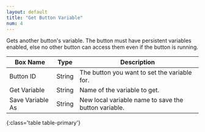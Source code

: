 ```yaml
---
layout: default
title: "Get Button Variable"
num: 4
---
```


Gets another button's variable. The button must have persistent variables enabled, else no other button can access them even if the button is running.


| Box Name | Type | Description | 
|-------|--------|--------
|Button ID | String | The button you want to set the variable for.
| Get Variable | String | Name of the variable to get. |
| Save Variable As | String | New local variable name to save the button variable.|
{:class='table table-primary'}






